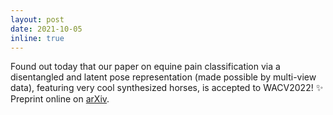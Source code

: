 ```yaml
---
layout: post
date: 2021-10-05
inline: true
---
```


Found out today that our paper on equine pain classification via a disentangled and latent pose representation (made possible by multi-view data), featuring very cool synthesized horses, is accepted to WACV2022! :sparkles: Preprint online on [arXiv](https://arxiv.org/abs/2108.13258).
